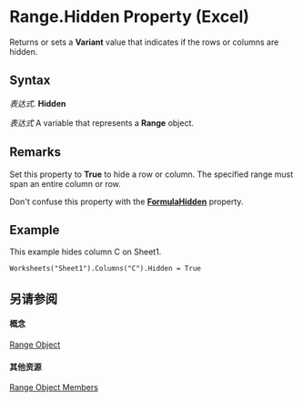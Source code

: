 
# Range.Hidden Property (Excel)

Returns or sets a  **Variant** value that indicates if the rows or columns are hidden.


## Syntax

 _表达式_. **Hidden**

 _表达式_ A variable that represents a **Range** object.


## Remarks

Set this property to  **True** to hide a row or column. The specified range must span an entire column or row.

Don't confuse this property with the  **[FormulaHidden](b6425c86-7e20-e34e-2d96-eb16075c20b6.md)** property.


## Example

This example hides column C on Sheet1.


```
Worksheets("Sheet1").Columns("C").Hidden = True
```


## 另请参阅


#### 概念


[Range Object](b8207778-0dcc-4570-1234-f130532cc8cd.md)
#### 其他资源


[Range Object Members](http://msdn.microsoft.com/library/4336bf81-1e63-7e44-1792-baf366a027a7%28Office.15%29.aspx)